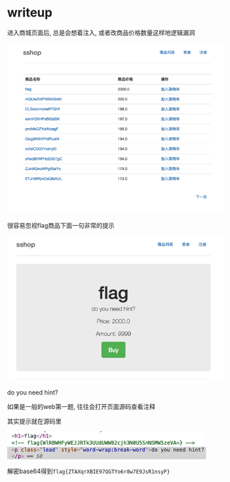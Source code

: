 
# writeup

进入商城页面后, 总是会想着注入, 或者改商品价格数量这样地逻辑漏洞

![提示](1.png)

很容易忽视flag商品下面一句非常的提示

![提示](2.png)

do you need hint?

如果是一般的web第一题, 往往会打开页面源码查看注释

其实提示就在源码里

![提示](3.png)

解密base64得到`flag{ZTAXqrXBIE97QGTYo6r8w7E9JsR1nsyP}`
